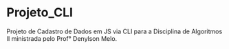 # Projeto_CLI
Projeto de Cadastro de Dados em JS via CLI para a Disciplina de Algoritmos II ministrada pelo Prof° Denylson Melo.
